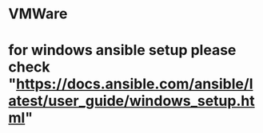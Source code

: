 # VMWare
# for windows ansible setup please check "https://docs.ansible.com/ansible/latest/user_guide/windows_setup.html"